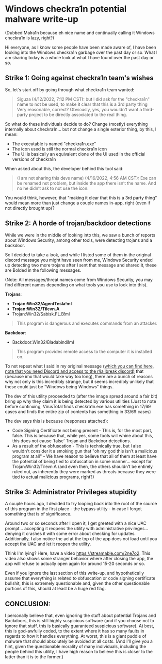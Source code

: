 # Windows checkra1n potential malware write-up
(Dubbed Malra1n because eh nice name and continually calling it Windows checkra1n is lazy, right?)

Hi everyone, as I know some people have been made aware of, I have been looking into the Windows checkra1n garbage over the past day or so. What I am sharing today is a whole look at what I have found over the past day or so.

## Strike 1: Going against checkra1n team's wishes

So, let's start off by going through what checkra1n team wanted:
> Siguza (4/12/2022, 7:12 PM CST): but I did ask for the "checkra1n" name to not be used, to make it clear that this is a 3rd party thing
Very reasonable, correct? Obviously, yes, you wouldn't want a third-party project to be directly associated to the real thing.

So what do these individuals decide to do? Change (mostly) everything internally about checkra1n... but not change a single exterior thing, by this, I mean:
- The executable is named "checkra1n.exe"
- The icon used is still the normal checkra1n icon
- The UI is basically an equivalent clone of the UI used in the official versions of checkra1n

When asked about this, the developer behind this tool said:
> (I am not sharing this devs name) (4/16/2022, 4:56 AM CST): Exe can be renamed not problem, but inside the app there isn’t the name. And no he didn’t ask to not use the icon.

You would think, however, that "making it clear that this is a 3rd party thing" would mean more than just change a couple names in-app, right (even if not directly brought up)?

## Strike 2: A horde of trojan/backdoor detections

While we were in the middle of looking into this, we saw a bunch of reports about Windows Security, among other tools, were detecting trojans and a backdoor.

So I decided to take a look, and while I listed some of them in the original discord message you might have seen from me, Windows Security ended up detecting two more trojans after I sent that message and shared it, these are Bolded in the following messages.

(Note: All messages/threat names come from Windows Security, you may find different names depending on what tools you use to look into this).

**Trojans**:
- **Trojan:Win32/AgentTesla!ml**
- **Trojan:Win32/Tilevn.A**
- Trojan:Win32/Sabisk.FL.B!ml
> This program is dangerous and executes commands from an attacker.

**Backdoor**:
- Backdoor:Win32/Bladabindi!ml
> This program provides remote access to the computer it is installed on.

To not repeat what I said in my original message [(which you can find here, note that you need Discord and access to the r/jailbreak discord)](https://discord.com/channels/349243932447604736/688122301975363591/964804251920523284) that (because imo that would take way too long), there are a bunch of reasons why not only is this incredibly strange, but it seems incredibly unlikely that these could just be "Windows being Windows" things.

The dev of this utility proceeded to (after the image spread around a fair bit) bring up why they claim it is being detected by various utilities (Just to note before continuing, VirusTotal finds checkra1n.exe has something in 17/69 cases and finds the entire zip of contents has something in 33/69 cases)

The dev says this is because (responses attached):
- Code Signing Certificate not being present - This is, for the most part, false. This is because that, while yes, some tools will whine about this, this does not cause 'false' Trojan and Backdoor detections.
- As a result of the obfuscation - This is technically true, but I also wouldn't consider it a smoking gun that "oh my god this isn't a malicious program at all" - We have reason to believe that all of them at least have the potential of being tied to obfuscation in some manner... except for Trojan:Win32/Tilevn.A (and even then, the others shouldn't be entirely ruled out, as inherently they were marked as threats because they were tied to actual malicious programs, right?)

## Strike 3: Administrator Privileges stupidity

A couple hours ago, I decided to try looping back into the root of the source of this program in the first place - the bypass utility - in case I forgot something that is of significance.

Around two or so seconds after I open it, I get greeted with a nice UAC prompt... accepting it reopens the utility with administrative privileges... denying it crashes it with some error about checking for updates. Additionally, I also notice the ad at the top of the app does not load until you accept the UAC and let it reopen the utility.

Think I'm lying? Here, have a video https://streamable.com/2ne7o2. This video also shows some stranger behavior where after closing the app, the app will refuse to actually open again for around 15-20 seconds or so.

Even if you ignore the last section of this write-up, and hypothetically assume that everything is related to obfuscation or code signing certificate bullshit, this is extremely questionable and, given the other questionable portions of this, should at least be a huge red flag.

## CONCLUSION:

I personally believe that, even ignoring the stuff about potential Trojans and Backdoors, this is still highly suspicious software (and if you choose not to ignore that stuff, this is basically guaranteed suspicious software). At best, this is god-awfully coded, to the extent where it has so many faults in regards to how it handles everything. At worst, this is a giant puddle of malware that should absolutely be avoided at all costs. (And I'll give you a hint, given the questionable morality of many individuals, including the people behind this utility, I have high reason to believe this is closer to the latter than it is to the former.)
